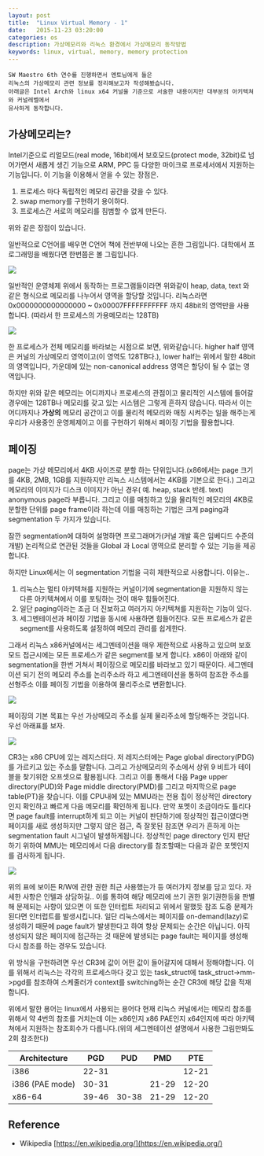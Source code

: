 ```yaml
---
layout: post
title:  "Linux Virtual Memory - 1"
date:   2015-11-23 03:20:00
categories: os
description: 가상메모리와 리눅스 환경에서 가상메모리 동작방법
keywords: linux, virtual, memory, memory protection
---
```


```
SW Maestro 6th 연수를 진행하면서 멘토님에게 들은
리눅스의 가상메모리 관련 정보를 정리해보고자 작성해봤습니다.
아래글은 Intel Arch와 linux x64 커널울 기준으로 서술한 내용이지만 대부분의 아키텍쳐와 커널레벨에서
유사하게 동작합니다.
```

## 가상메모리는?

Intel기준으로 리얼모드(real mode, 16bit)에서 보호모드(protect mode, 32bit)로 넘어가면서 새롭게 생긴 기능으로 ARM, PPC 등 다양한 마이크로 프로세서에서 지원하는 기능입니다. 이 기능을 이용해서 얻을 수 있는 장점은.

1. 프로세스 마다 독립적인 메모리 공간을 갖을 수 있다.
1. swap memory를 구현하기 용이하다.
1. 프로세스간 서로의 메모리를 침범할 수 없게 만든다.

위와 같은 장점이 있습니다.

일반적으로 C언어를 배우면 C언어 책에 전반부에 나오는 흔한 그림입니다. 대학에서 프로그래밍을 배웠다면 한번쯤은 볼 그림입니다.

![](/assets/mem_map.png)

일반적인 운영체제 위에서 동작하는 프로그램들이라면 위와같이 heap, data, text 와 같은 형식으로 메모리를 나누어서 영역을 할당할 것입니다. 리눅스라면 0x0000000000000000  ~ 0x00007FFFFFFFFFFF 까지 48bit의 영역만을 사용합니다. (따라서 한 프로세스의 가용메모리는 128TB)

![](/assets/virtual_address.png)

한 프로세스가 전체 메모리를 바라보는 시점으로 보면, 위와같습니다. higher half 영역은 커널의 가상메모리 영역이고(이 영역도 128TB다.), lower half는 위에서 말한 48bit의 영역입니다, 가운데에 있는 non-canonical address 영역은 할당이 될 수 없는 영역입니다.

하지만 위와 같은 메모리는 어디까지나 프로세스의 관점이고 물리적인 시스템에 들어갈 경우에는 128TB나 메모리를 갖고 있는 시스템은 그렇게 흔하지 않습니다. 따라서 이는 어디까지나 **가상의** 메모리 공간이고 이를 물리적 메모리와 매칭 시켜주는 일을 해주는게 우리가 사용중인 운영체제이고 이를 구현하기 위해서 페이징 기법을 활용합니다.


## 페이징

page는 가상 메모리에서 4KB 사이즈로 분할 하는 단위입니다.(x86에서는 page 크기를 4KB, 2MB, 1GB를 지원하지만 리눅스 시스템에서는 4KB를 기본으로 한다.) 그리고 메모리의 이미지가 디스크 이미지가 아닌 경우( 예. heap, stack 반례. text) anonymous page라 부릅니다. 그리고 이를 매칭하고 있을 물리적인 메모리의 4KB로 분할한 단위를 page frame이라 하는데 이를 매칭하는 기법은 크게 paging과 segmentation 두 가지가 있습니다.

잠깐 segmentation에 대하여 설명하면 프로그래머가(커널 개발 혹은 임베디드 수준의 개발) 논리적으로 연관된 것들을 Global 과 Local 영역으로 분리할 수 있는 기능을 제공합니다.

하지만 Linux에서는 이 segmentation 기법을 극히 제한적으로 사용합니다. 이유는..

1. 리눅스는 멀티 아키텍쳐를 지원하는 커널이기에 segmentation을 지원하지 않는 다른 아키텍쳐에서 이를 포팅하는 것이 매우 힘들어진다.
1. 일단 paging이라는 조금 더 진보하고 여러가지 아키텍쳐를 지원하는 기능이 있다.
1. 세그멘테이션과 페이징 기법을 동시에 사용하면 힘들어진다. 모든 프로세스가 같은 segment를 사용하도록 설정하여 메모리 관리를 쉽게한다.

그래서 리눅스 x86커널에서는 세그멘테이션을 매우 제한적으로 사용하고 있으며 보호 모드 접근시에는 모든 프로세스가 같은 segment를 보게 합니다. x86이 아래와 같이 segmentation을 한번 거쳐서 페이징으로 메모리를 바라보고 있기 때문이다. 세그멘테이션 되기 전의 메모리 주소를 논리주소라 하고 세그멘테이션을 통하여 참조한 주소를 선형주소 이를 페이징 기법을 이용하여 물리주소로 변환합니다.

![](/assets/x86_memview.jpg)

페이징의 기본 목표는 우선 가상메모리 주소를 실제 물리주소에 할당해주는 것입니다. 우선 아래표를 보자.

![](/assets/x86_paging.png)

CR3는 x86 CPU에 있는 레지스터다. 저 레지스터에는 Page global directory(PDG)를 가르키고 있는 주소를 말합니다. 그리고 가상메모리의 주소에서 상위 9 비트가 테이블을 찾기위한 오프셋으로 활용됩니다. 그리고 이를 통해서 다음 Page upper directory(PUD)와 Page middle directory(PMD)를 그리고 마지막으로 page table(PT)을 찾습니다.
이를 CPU내에 있는 MMU라는 전용 칩이 정상적인 directory인지 확인하고 빠르게 다음 메모리를 확인하게 됩니다. 만약 포멧이 조금이라도 틀리다면 page fault를 interrupt하게 되고 이는 커널이 판단하기에 정상적인 접근이였다면 페이지를 새로 생성하지만 그렇지 않은 접근, 즉 잘못된 참조면 우리가 흔하게 아는 segmentation fault 시그널이 발생하게됩니다.
정상적인 page directory 인지 판단하기 위하여 MMU는 메모리에서 다음 directory를 참조할때는 다음과 같은 포멧인지를 검사하게 됩니다.

![](/assets/page_memory.png)

위의 표에 보이든 R/W에 관한 권한 최근 사용했는가 등 여러가지 정보를 담고 있다. 자세한 사항은 인텔과 상담하길..
이를 통하여 해당 메모리에 쓰기 권한 읽기권한등을 판별해 문제되는 사항이 있으면 이 또한 인터럽트 처리되고 위에서 말했듯 참조 도중 문제가 된다면 인터럽트를 발생시킵니다. 일단 리눅스에서는 페이지를 on-demand(lazy)로 생성하기 때문에 page fault가 발생한다고 하여 항상 문제되는 순간은 아닙니다. 아직 생성되지 않은 페이지에 접근하는 것 때문에 발생되는 page fault는 페이지를 생성해 다시 참조를 하는 경우도 있습니다.

위 방식을 구현하려면 우선 CR3에 값이 어떤 값이 들어갈지에 대해서 정해야합니다. 이를 위해서 리눅스는 각각의 프로세스마다 갖고 있는  task_struct에 task_struct->mm->pgd를 참조하여 스케줄러가 context를 switching하는 순간 CR3에 해당 값을 적재합니다.

위에서 말한 용어는 linux에서 사용되는 용어다 현재 리눅스 커널에서는 메모리 참조를 위해서 약 4번의 참조를 거치는데 이는 x86인지 x86 PAE인지 x64인지에 따라 아키텍쳐에서 지원하는 참조회수가 다릅니다.(위의 세그멘테이션 설명에서 사용한 그림만봐도 2회 참조한다)

| Architecture   | PGD |	PUD | PMD | PTE |
| --- | --- | --- | --- | ---- |
| i386 |	22-31 | | | 12-21 |
| i386 (PAE mode) | 30-31 | |21-29 | 12-20 |
| x86-64 | 39-46 | 30-38 | 21-29 | 12-20 |

## Reference

* Wikipedia [https://en.wikipedia.org/](https://en.wikipedia.org/)